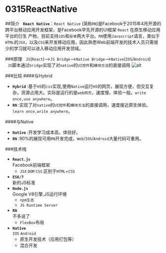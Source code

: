 # 0315ReactNative

##简介
    __`React Native`__：`React Native` (简称`RN`)是Facebook于2015年4月开源的跨平台移动应用开发框架，是Facebook早先开源的UI框架 `React` 在原生移动应用平台的衍生
                产物，目前支持`iOS`和`安卓`两大平台。`RN`使用`Javascript`语言，类似于`HTML`的`JSX`，以及`CSS`来开发移动应用，因此熟悉Web前端开发的技术人员只需很
                少的学习就可以进入移动应用开发领域。

###原理
    `JS`(`React`)-->`JS Bridge`-->`Native Bridge`-->`Native`(`IOS`/`Android`) <br>
    `JS`脚本通过`bridge`实现了对`native`的`UI控件`和`模块方法`的直接调用
    ![alt](http://blog.cnbang.net/wp-content/uploads/2015/03/ReactNative1.png)

###比较
####与Hybrid
* __`Hybrid`__ :基于`H5`的`css`实现,使用`Native`运行`H5`的网页，展现方便，但交互复杂，资源占用大。实际是运行的是`web网页`，速度慢，体验一般。`write once,use anywhere`。 
* __`RN`__ :实现了对`native`的`UI控件`和`模块方法`的直接调用，速度接近原生体验。`learn once,write anywhere`。 

####与Native
* __`Native`__ :开发学习成本高，体验好。 
* __`RN`__ :90%的展现可用`RN`开发完成，`Web`/`IOS`/`Android`大量代码可重用。

###技术栈

* __`React.js`__ <br>Facebook前端框架
	* `JSX` `DOM` `CSS`
		区别于`HTML`+`CSS`
* __`ES6/7`__ <br>新的JS标准
* __`Node.js`__ <br>Google V8引擎,JS运行环境
	* `npm生态`
	* `JS Runtime Server`
* __`RN`__ <br> 不多说了
	* `FlexBox`布局
* __`Native`__ <br>`IOS` `Android`
	* 原生开发技术（应用打包等）
	* 混合开发
